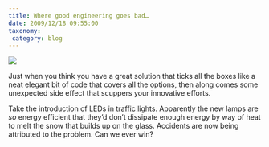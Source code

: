 ```yaml
---
title: Where good engineering goes bad…
date: 2009/12/18 09:55:00
taxonomy: 
 category: blog 
---
```


![](http://www.blogcdn.com/www.engadget.com/media/2009/12/17dec9iuobsegf43.jpg)

Just when you think you have a great solution that ticks all the boxes like a neat elegant bit of code that covers all the options, then along comes some unexpected side effect that scuppers your innovative efforts.

Take the introduction of LEDs in [traffic lights](http://www.engadget.com/2007/07/16/seville-readies-led-traffic-light-switch/). Apparently the new lamps are _so_ energy efficient that they’d don’t dissipate enough energy by way of heat to melt the snow that builds up on the glass. Accidents are now being attributed to the problem. Can we ever win?

